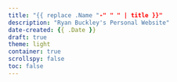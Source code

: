 ```yaml
---
title: "{{ replace .Name "-" " " | title }}"
description: "Ryan Buckley's Personal Website"
date-created: {{ .Date }}
draft: true
theme: light
container: true
scrollspy: false
toc: false
---
```


